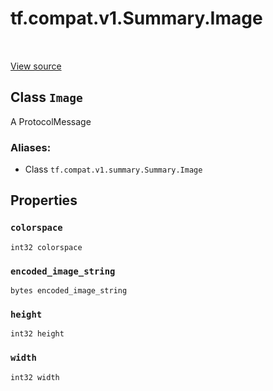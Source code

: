 <div itemscope itemtype="http://developers.google.com/ReferenceObject">
<meta itemprop="name" content="tf.compat.v1.Summary.Image" />
<meta itemprop="path" content="Stable" />
<meta itemprop="property" content="colorspace"/>
<meta itemprop="property" content="encoded_image_string"/>
<meta itemprop="property" content="height"/>
<meta itemprop="property" content="width"/>
</div>

# tf.compat.v1.Summary.Image

<!-- Insert buttons -->

<table class="tfo-notebook-buttons tfo-api" align="left">
</table>

<a target="_blank" href="/code/stable/tensorflow/core/framework/summary.proto">View source</a>



## Class `Image`

<!-- Start diff -->
A ProtocolMessage



### Aliases:

* Class `tf.compat.v1.summary.Summary.Image`


<!-- Placeholder for "Used in" -->


## Properties

<h3 id="colorspace"><code>colorspace</code></h3>

`int32 colorspace`


<h3 id="encoded_image_string"><code>encoded_image_string</code></h3>

`bytes encoded_image_string`


<h3 id="height"><code>height</code></h3>

`int32 height`


<h3 id="width"><code>width</code></h3>

`int32 width`




